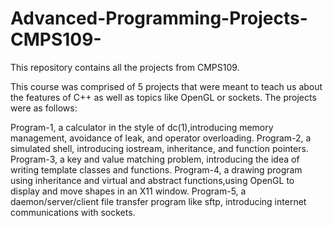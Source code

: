# Advanced-Programming-Projects-CMPS109-
This repository contains all the projects from CMPS109.

This course was comprised of 5 projects that were meant to teach us about the features of C++ as well as topics like OpenGL
or sockets. The projects were as follows:

Program-1, a calculator in the style of dc(1),introducing memory management, avoidance of leak, and operator overloading.
Program-2, a simulated shell, introducing iostream, inheritance, and function pointers.
Program-3, a key and value matching problem, introducing the idea of writing template classes and functions.
Program-4, a drawing program using inheritance and virtual and abstract functions,using OpenGL to display 
and move shapes in an X11 window.
Program-5, a daemon/server/client file transfer program like sftp, introducing internet communications with sockets.
